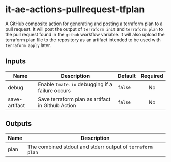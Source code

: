 # it-ae-actions-pullrequest-tfplan
A GitHub composite action for generating and posting a terraform plan to a pull request. It will post the output of `terraform init` and `terraform plan` to the pull request found in the `github` workflow variable. It will also upload the terraform plan file to the repository as an artifact intended to be used with `terraform apply` later.

## Inputs

| Name | Description | Default | Required |
|------|-------------|---------|:--------:|
| debug | Enable `tmate.io` debugging if a failure occurs | `false` | No |
| save-artifact | Save terraform plan as artifact in Github Action | `false` | No |

## Outputs

| Name | Description |
|------|-------------|
| plan | The combined stdout and stderr output of `terraform plan` |
